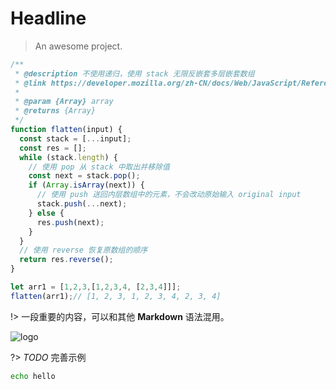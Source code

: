 # Headline

> An awesome project.

```js
/**
 * @description 不使用递归，使用 stack 无限反嵌套多层嵌套数组
 * @link https://developer.mozilla.org/zh-CN/docs/Web/JavaScript/Reference/Global_Objects/Array/flat#替代方案
 *
 * @param {Array} array
 * @returns {Array}
 */
function flatten(input) {
  const stack = [...input];
  const res = [];
  while (stack.length) {
    // 使用 pop 从 stack 中取出并移除值
    const next = stack.pop();
    if (Array.isArray(next)) {
      // 使用 push 送回内层数组中的元素，不会改动原始输入 original input
      stack.push(...next);
    } else {
      res.push(next);
    }
  }
  // 使用 reverse 恢复原数组的顺序
  return res.reverse();
}

let arr1 = [1,2,3,[1,2,3,4, [2,3,4]]];
flatten(arr1);// [1, 2, 3, 1, 2, 3, 4, 2, 3, 4]
```

!> 一段重要的内容，可以和其他 **Markdown** 语法混用。

![logo](/_media/Gakki.jpg ':size=160x160')

?> _TODO_ 完善示例

```bash
echo hello
```